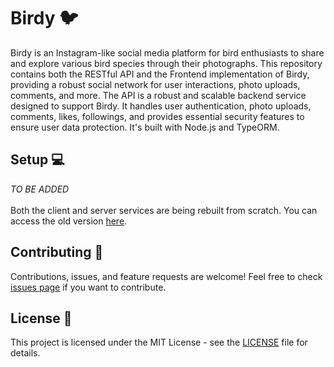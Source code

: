 # Birdy 🐦

Birdy is an Instagram-like social media platform for bird enthusiasts to share and explore various bird species through their photographs. This repository contains both the RESTful API and the Frontend implementation of Birdy, providing a robust social network for user interactions, photo uploads, comments, and more. The API is a robust and scalable backend service designed to support
Birdy. It handles user authentication, photo uploads, comments, likes,
followings, and provides essential security features to ensure user data
protection. It's built with Node.js and TypeORM.

## Setup 💻
_TO BE ADDED_ <br/><br/>
Both the client and server services are being rebuilt from scratch. You can access the old version [here](https://github.com/Barata-Ribeiro/Birdy/tree/birdy_react).

## Contributing 🤝

Contributions, issues, and feature requests are welcome! Feel free to check [issues page](https://github.com/Barata-Ribeiro/Birdy/issues) if you want to contribute.

## License 📄

This project is licensed under the MIT License - see the [LICENSE](LICENSE) file for details.
